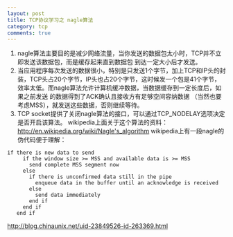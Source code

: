 ```yaml
---
layout: post
title: TCP协议学习之 nagle算法 
category: tcp
comments: true
---
```


 1. nagle算法主要目的是减少网络流量，当你发送的数据包太小时，TCP并不立即发送该数据包，而是缓存起来直到数据包
   到达一定大小后才发送。
 2. 当应用程序每次发送的数据很小，特别是只发送1个字节，加上TCP和IP头的封装，TCP头占20个字节，IP头也占20个字节，这时候发一个包是41个字节，效率太低。而nagle算法允许计算机缓冲数据，当数据缓存到一定长度后，如果之前发送     的数据得到了ACK确认且接收方有足够空间容纳数据 （当然也要考虑MSS），就发送这些数据，否则继续等待。
 3.  TCP socket提供了关闭nagle算法的接口，可以通过TCP_NODELAY选项决定是否开启该算法。 
wikipedia上面关于这个算法的资料：http://en.wikipedia.org/wiki/Nagle's_algorithm
wikipedia上有一段nagle的伪代码便于理解：
```
if there is new data to send
     if the window size >= MSS and available data is >= MSS
       send complete MSS segment now
     else
       if there is unconfirmed data still in the pipe
         enqueue data in the buffer until an acknowledge is received
       else
         send data immediately
       end if
     end if
   end if 
 ```
http://blog.chinaunix.net/uid-23849526-id-263369.html
